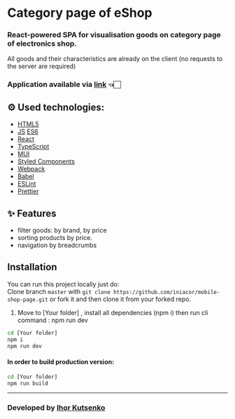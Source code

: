 #  Category page of eShop

### React-powered SPA for visualisation goods on category page of electronics shop.
All goods and their characteristics are already on the client (no requests to the server are required)

### Application available via [link](https://mobile-shop-test.netlify.app/) 👈🏻

## ⚙️ Used technologies:

- [HTML5](https://en.wikipedia.org/wiki/HTML5)
- [JS](https://en.wikipedia.org/wiki/JavaScript) [ES6](https://www.ecma-international.org/publications-and-standards/standards/ecma-262/)
- [React](https://reactjs.org/)
- [TypeScript](https://www.typescriptlang.org/)
- [MUI](https://mui.com/)
- [Styled Components](https://styled-components.com/)
- [Webpack](https://webpack.js.org/)
- [Babel](https://babeljs.io/)
- [ESLint](https://eslint.org/)
- [Prettier](https://prettier.io/)

## ✨ Features

- filter goods: by brand, by price
- sorting products by price.
- navigation by breadcrumbs


## Installation
You can run this project locally just do:  
Clone branch  ```master``` with ```git clone https://github.com/iniacor/mobile-shop-page.git``` or fork it and then clone it from your forked repo. 


1) Move to [Your folder] , install all dependencies (npm i) then run cli command : npm run dev

```sh
cd [Your folder]
npm i
npm run dev
```

#### In order to build production version:

```sh
cd [Your folder]
npm run build
```

<hr/>


### Developed by [Ihor Kutsenko](https://github.com/iniacor/)

